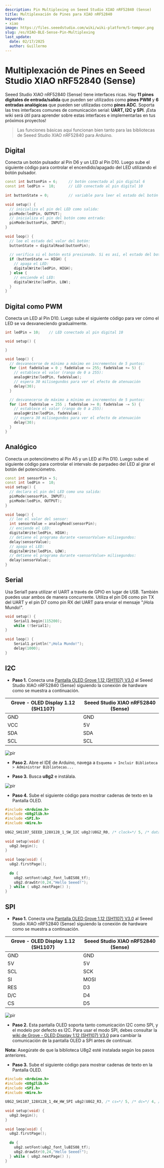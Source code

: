 ```yaml
---
description: Pin Multiplexing on Seeed Studio XIAO nRF52840 (Sense)
title: Multiplexación de Pines para XIAO nRF52840
keywords:
- xiao
image: https://files.seeedstudio.com/wiki/wiki-platform/S-tempor.png
slug: /es/XIAO-BLE-Sense-Pin-Multiplexing
last_update:
  date: 02/17/2025
  author: Guillermo
---
```


# Multiplexación de Pines en Seeed Studio XIAO nRF52840 (Sense)

Seeed Studio XIAO nRF52840 (Sense) tiene interfaces ricas. Hay **11 pines digitales de entrada/salida** que pueden ser utilizados como **pines PWM** y **6 entradas analógicas** que pueden ser utilizadas como **pines ADC**. Soporta las tres interfaces comunes de comunicación serial: **UART, I2C y SPI**. ¡Esta wiki será útil para aprender sobre estas interfaces e implementarlas en tus próximos proyectos!

> Las funciones básicas aquí funcionan bien tanto para las bibliotecas de Seeed Studio XIAO nRF52840 para Arduino.

## Digital

Conecta un botón pulsador al Pin D6 y un LED al Pin D10. Luego sube el siguiente código para controlar el encendido/apagado del LED utilizando el botón pulsador.

```cpp
const int buttonPin = 6;     // botón conectado al pin digital 6
const int ledPin =  10;      // LED conectado al pin digital 10
 
int buttonState = 0;         // variable para leer el estado del botón
 
void setup() {
  // inicializa el pin del LED como salida:
  pinMode(ledPin, OUTPUT);
  // inicializa el pin del botón como entrada:
  pinMode(buttonPin, INPUT);
}
 
void loop() {
  // lee el estado del valor del botón:
  buttonState = digitalRead(buttonPin);
 
  // verifica si el botón está presionado. Si es así, el estado del botón es HIGH:
  if (buttonState == HIGH) {
    // apaga el LED:
    digitalWrite(ledPin, HIGH);
  } else {
    // enciende el LED:
    digitalWrite(ledPin, LOW);
  }
}
```

## Digital como PWM

Conecta un LED al Pin D10. Luego sube el siguiente código para ver cómo el LED se va desvaneciendo gradualmente.

```cpp
int ledPin = 10;    // LED conectado al pin digital 10

void setup() {

}

void loop() {
  // desvanecerse de mínimo a máximo en incrementos de 5 puntos:
  for (int fadeValue = 0 ; fadeValue <= 255; fadeValue += 5) {
    // establece el valor (rango de 0 a 255):
    analogWrite(ledPin, fadeValue);
    // espera 30 milisegundos para ver el efecto de atenuación
    delay(30);
  }

  // desvanecerse de máximo a mínimo en incrementos de 5 puntos:
  for (int fadeValue = 255 ; fadeValue >= 0; fadeValue -= 5) {
    // establece el valor (rango de 0 a 255):
    analogWrite(ledPin, fadeValue);
    // espera 30 milisegundos para ver el efecto de atenuación
    delay(30);
  }
}
```

## Analógico

Conecta un potenciómetro al Pin A5 y un LED al Pin D10. Luego sube el siguiente código para controlar el intervalo de parpadeo del LED al girar el botón del potenciómetro.

```cpp
const int sensorPin = 5;
const int ledPin =  10; 
void setup() {
  // declara el pin del LED como una salida:
  pinMode(sensorPin, INPUT);
  pinMode(ledPin, OUTPUT);
}
 
void loop() {
  // lee el valor del sensor:
  int sensorValue = analogRead(sensorPin);
  // enciende el LED:
  digitalWrite(ledPin, HIGH);
  // detiene el programa durante <sensorValue> milisegundos:
  delay(sensorValue);
  // apaga el LED:
  digitalWrite(ledPin, LOW);
  // detiene el programa durante <sensorValue> milisegundos:
  delay(sensorValue);
}
```

## Serial

Usa Serial1 para utilizar el UART a través de GPIO en lugar de USB. También puedes usar ambos de manera concurrente.
Utiliza el pin D6 como pin TX del UART y el pin D7 como pin RX del UART para enviar el mensaje "¡Hola Mundo!".

```cpp
void setup() {
    Serial1.begin(115200);
    while (!Serial1);
}
 
void loop() {
    Serial1.println("¡Hola Mundo!");
    delay(1000);
}
```

## I2C

- **Paso 1.** Conecta una [Pantalla OLED Grove 1.12 (SH1107) V3.0](https://www.seeedstudio.com/Grove-OLED-Display-1-12-SH1107-V3-0-p-5011.html) al Seeed Studio XIAO nRF52840 (Sense) siguiendo la conexión de hardware como se muestra a continuación.

|  Grove - OLED Display 1.12 (SH1107) |  Seeed Studio XIAO nRF52840 (Sense) |
|-----------|-----------|
| GND       | GND       |
| VCC       | 5V        |
| SDA       | SDA       | 
| SCL       | SCL       |

<p style={{textAlign: 'center'}}><img src="https://files.seeedstudio.com/wiki/XIAO-BLE/OLED-I2C-2.png" alt="pir" width={1000} height="auto" /></p>


- **Paso 2.** Abre el IDE de Arduino, navega a `Esquema > Incluir Biblioteca > Administrar Bibliotecas...`

- **Paso 3.** Busca **u8g2** e instálala.

<p style={{textAlign: 'center'}}><img src="https://files.seeedstudio.com/wiki/XIAO-BLE/u8g2-install.png" alt="pir" width={600} height="auto" /></p>


- **Paso 4.** Sube el siguiente código para mostrar cadenas de texto en la Pantalla OLED.

```cpp
#include <Arduino.h>
#include <U8g2lib.h>
#include <SPI.h>
#include <Wire.h>
 
U8G2_SH1107_SEEED_128X128_1_SW_I2C u8g2(U8G2_R0, /* clock=*/ 5, /* data=*/ 4, /* reset=*/ U8X8_PIN_NONE);
 
void setup(void) {
  u8g2.begin();
}
 
void loop(void) {
  u8g2.firstPage();
 
  do {
    u8g2.setFont(u8g2_font_luBIS08_tf);
    u8g2.drawStr(0,24,"Hello Seeed!");
  } while ( u8g2.nextPage() );
}
```

## SPI

- **Paso 1.** Conecta una [Pantalla OLED Grove 1.12 (SH1107) V3.0](https://www.seeedstudio.com/Grove-OLED-Display-1-12-SH1107-V3-0-p-5011.html) al Seeed Studio XIAO nRF52840 (Sense) siguiendo la conexión de hardware como se muestra a continuación.

| Grove - OLED Display 1.12 (SH1107) | Seeed Studio XIAO nRF52840 (Sense) |
|-----------|------------|
| GND        | GND       |
| 5V         | 5V        |
| SCL        | SCK       | 
| SI         | MOSI      |
| RES        | D3        |
| D/C        | D4        |
| CS         | D5        |

<p style={{textAlign: 'center'}}><img src="https://files.seeedstudio.com/wiki/XIAO-BLE/OLED-SPI.png" alt="pir" width={1000} height="auto" /></p>


- **Paso 2.** Esta pantalla OLED soporta tanto comunicación I2C como SPI, y el modelo por defecto es I2C. Para usar el modo SPI, debes consultar la [wiki de Grove - OLED Display 1.12 (SH1107) V3.0](https://wiki.seeedstudio.com/Grove-OLED-Display-1.12-SH1107_V3.0/#software-i2c) para cambiar la comunicación de la pantalla OLED a SPI antes de continuar.

**Nota:** Asegúrate de que la biblioteca U8g2 esté instalada según los pasos anteriores.

- **Paso 3.** Sube el siguiente código para mostrar cadenas de texto en la Pantalla OLED.

```cpp
#include <Arduino.h>
#include <U8g2lib.h>
#include <SPI.h>
#include <Wire.h>
 
U8G2_SH1107_128X128_1_4W_HW_SPI u8g2(U8G2_R3, /* cs=*/ 5, /* dc=*/ 4, /* reset=*/ 3);
 
void setup(void) {
  u8g2.begin();
}
 
void loop(void) {
  u8g2.firstPage();
 
  do {
    u8g2.setFont(u8g2_font_luBIS08_tf);
    u8g2.drawStr(0,24,"Hello Seeed!");
  } while ( u8g2.nextPage() );
}
```
